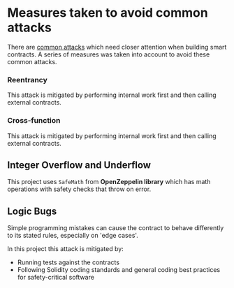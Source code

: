 # Measures taken to avoid common attacks

There are [common attacks](https://consensys.github.io/smart-contract-best-practices/known_attacks/) which need closer attention when building smart contracts. A series of measures was taken into account to avoid these common attacks. 

### Reentrancy

This attack is mitigated by performing internal work first and then calling external contracts.

### Cross-function

This attack is mitigated by performing internal work first and then calling external contracts.

## Integer Overflow and Underflow

This project uses `SafeMath` from **OpenZeppelin library** which has math operations with safety checks that throw on error.

## Logic Bugs

Simple programming mistakes can cause the contract to behave differently to its stated rules, especially on 'edge cases'.

In this project this attack is mitigated by:

- Running tests against the contracts
- Following Solidity coding standards and general coding best practices for safety-critical software

